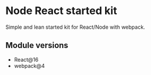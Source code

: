 # Node React started kit

Simple and lean started kit for React/Node with webpack.

## Module versions
* React@16
* webpack@4